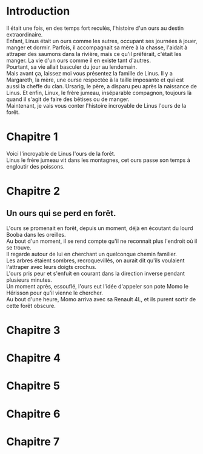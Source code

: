 # Introduction
Il était une fois, en des temps fort reculés, l'histoire d'un ours au destin extraordinaire.  
Enfant, Linus était un ours comme les autres, occupant ses journées à jouer, manger et dormir. Parfois, il accompagnait sa mère à la chasse, l'aidait à attraper des saumons dans la rivière, mais ce qu'il préférait, c'était les manger. La vie d'un ours comme il en existe tant d'autres.  
Pourtant, sa vie allait basculer du jour au lendemain.   
Mais avant ça, laissez moi vous présentez la famille de Linus. Il y a Margareth, la mère, une ourse respectée à la taille imposante et qui est aussi la cheffe du clan. Ursarig, le père, a disparu peu après la naissance de Linus. Et enfin, Linux, le frère jumeau, inséparable compagnon, toujours là quand il s'agit de faire des bêtises ou de manger.  
Maintenant, je vais vous conter l'histoire incroyable de Linus l'ours de la forêt. 

# Chapitre 1 

Voici l'incroyable de Linus l'ours de la forêt.  
Linus le frère jumeau vit dans les montagnes, cet ours passe son temps à engloutir des poissons.   


# Chapitre 2

## Un ours qui se perd en forêt.

L'ours se promenait en forêt, depuis un moment, déjà en écoutant du lourd Booba dans les oreilles.  
Au bout d'un moment, il se rend compte qu'il ne reconnait plus l'endroit où il se trouve.  
Il regarde autour de lui en cherchant un quelconque chemin familier.  
Les arbres étaient sombres, recroquevillés, on aurait dit qu'ils voulaient l'attraper avec leurs doigts crochus.  
L'ours pris peur et s'enfuit en courant dans la direction inverse pendant plusieurs minutes.  
Un moment après, essouflé, l'ours eut l'idée d'appeler son pote Momo le Hérisson pour qu'il vienne le chercher.  
Au bout d'une heure, Momo arriva avec sa Renault 4L, et ils purent sortir de cette forêt obscure.  

# Chapitre 3


# Chapitre 4


# Chapitre 5


# Chapitre 6


# Chapitre 7


